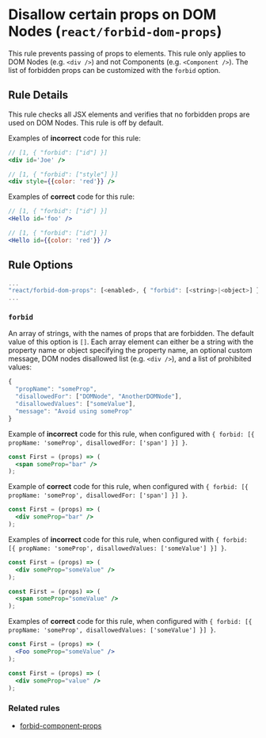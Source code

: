 # Disallow certain props on DOM Nodes (`react/forbid-dom-props`)

<!-- end auto-generated rule header -->

This rule prevents passing of props to elements. This rule only applies to DOM Nodes (e.g. `<div />`) and not Components (e.g. `<Component />`).
The list of forbidden props can be customized with the `forbid` option.

## Rule Details

This rule checks all JSX elements and verifies that no forbidden props are used
on DOM Nodes. This rule is off by default.

Examples of **incorrect** code for this rule:

```jsx
// [1, { "forbid": ["id"] }]
<div id='Joe' />
```

```jsx
// [1, { "forbid": ["style"] }]
<div style={{color: 'red'}} />
```

Examples of **correct** code for this rule:

```jsx
// [1, { "forbid": ["id"] }]
<Hello id='foo' />
```

```jsx
// [1, { "forbid": ["id"] }]
<Hello id={{color: 'red'}} />
```

## Rule Options

```js
...
"react/forbid-dom-props": [<enabled>, { "forbid": [<string>|<object>] }]
...
```

### `forbid`

An array of strings, with the names of props that are forbidden. The default value of this option is `[]`.
Each array element can either be a string with the property name or object specifying the property name, an optional
custom message, DOM nodes disallowed list (e.g. `<div />`), and a list of prohibited values:

```js
{
  "propName": "someProp",
  "disallowedFor": ["DOMNode", "AnotherDOMNode"],
  "disallowedValues": ["someValue"],
  "message": "Avoid using someProp"
}
```

Example of **incorrect** code for this rule, when configured with `{ forbid: [{ propName: 'someProp', disallowedFor: ['span'] }] }`.

```jsx
const First = (props) => (
  <span someProp="bar" />
);
```

Example of **correct** code for this rule, when configured with `{ forbid: [{ propName: 'someProp', disallowedFor: ['span'] }] }`.

```jsx
const First = (props) => (
  <div someProp="bar" />
);
```

Examples of **incorrect** code for this rule, when configured with `{ forbid: [{ propName: 'someProp', disallowedValues: ['someValue'] }] }`.

```jsx
const First = (props) => (
  <div someProp="someValue" />
);
```

```jsx
const First = (props) => (
  <span someProp="someValue" />
);
```

Examples of **correct** code for this rule, when configured with `{ forbid: [{ propName: 'someProp', disallowedValues: ['someValue'] }] }`.

```jsx
const First = (props) => (
  <Foo someProp="someValue" />
);
```

```jsx
const First = (props) => (
  <div someProp="value" />
);
```

### Related rules

- [forbid-component-props](./forbid-component-props.md)
